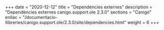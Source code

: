 +++
date        = "2020-12-12"
title       = "Dependències externes"
description = "Dependències externes canigo.support.ole 2.3.0"
sections    = "Canigó"
enllac		= "/documentacio-llibreries/canigo.support.ole/2.3.0/site/dependencies.html"
weight		= 6
+++

